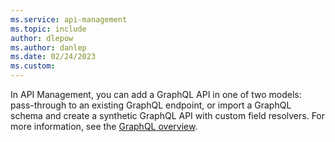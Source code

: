 ```yaml
---
ms.service: api-management
ms.topic: include
author: dlepow
ms.author: danlep
ms.date: 02/24/2023
ms.custom: 
---
```


In API Management, you can add a GraphQL API in one of two models: pass-through to an existing GraphQL endpoint, or import a GraphQL schema and create a synthetic GraphQL API with custom field resolvers. For more information, see the [GraphQL overview](../articles/api-management/graphql-apis-overview.md).